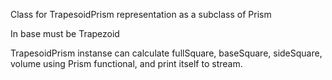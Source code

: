 Class for TrapesoidPrism representation as a subclass of Prism

In base must be Trapezoid

TrapesoidPrism instanse can calculate fullSquare, baseSquare, sideSquare, volume using Prism functional, and print itself to stream.